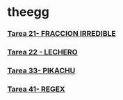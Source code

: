 # theegg


### [Tarea 21- FRACCION IRREDIBLE](https://github.com/zumaia/theegg/tree/master/tarea_21)

### [Tarea 22 - LECHERO](https://github.com/zumaia/theegg/tree/master/tarea_21)

### [Tarea 33- PIKACHU](https://github.com/zumaia/theegg/tree/master/tarea_33)

### [Tarea 41- REGEX](https://github.com/zumaia/theegg/tree/master/tarea_41)
